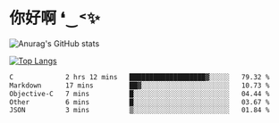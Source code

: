 # 你好啊 ❛‿˂✨

![Anurag's GitHub stats](https://github-readme-stats.vercel.app/api?username=ZombieFly&count_private=true&show_icons=true)

[![Top Langs](https://github-readme-stats.vercel.app/api/top-langs/?username=ZombieFly&layout=compact&count_private=true&hide=Ruby,makefile)](https://github.com/anuraghazra/github-readme-stats)

<!--START_SECTION:waka-->

```txt
C             2 hrs 12 mins   ███████████████████▓░░░░░   79.32 %
Markdown      17 mins         ██▓░░░░░░░░░░░░░░░░░░░░░░   10.73 %
Objective-C   7 mins          █░░░░░░░░░░░░░░░░░░░░░░░░   04.44 %
Other         6 mins          █░░░░░░░░░░░░░░░░░░░░░░░░   03.67 %
JSON          3 mins          ▒░░░░░░░░░░░░░░░░░░░░░░░░   01.84 %
```

<!--END_SECTION:waka-->
